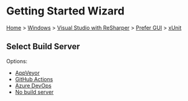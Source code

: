 # Getting Started Wizard

[Home](/docs/wiz/readme.md) > [Windows](Windows.md) > [Visual Studio with ReSharper](Windows_VisualStudioWithReSharper.md) > [Prefer GUI](Windows_VisualStudioWithReSharper_Gui.md) > [xUnit](Windows_VisualStudioWithReSharper_Gui_xUnit.md)

## Select Build Server

Options:
 * [AppVeyor](Windows_VisualStudioWithReSharper_Gui_xUnit_AppVeyor.md)
 * [GitHub Actions](Windows_VisualStudioWithReSharper_Gui_xUnit_GitHubActions.md)
 * [Azure DevOps](Windows_VisualStudioWithReSharper_Gui_xUnit_AzureDevOps.md)
 * [No build server](Windows_VisualStudioWithReSharper_Gui_xUnit_None.md)
